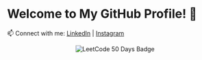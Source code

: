 # Welcome to My GitHub Profile! 👋

📫 Connect with me: [LinkedIn](https://linkedin.com/in/nishith-dubey-rbd) | [Instagram](https://instagram.com/nishithrbd)

<p align="center">
  <img src="https://assets.leetcode.com/static_assets/others/2550.gif" alt="LeetCode 50 Days Badge">
</p>

